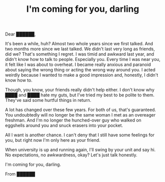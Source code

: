 ﻿---
layout: post
title: "I'm coming for you, darling"
permalink: /20-09-08-darling/
post.time: 20:22
---

Dear ██████,

It's been a while, huh? Almost two whole years since we first talked. And two months more since we last talked. We didn't last very long as friends, did we? That's something I regret. I was timid and awkward last year, and didn't know how to talk to people. Especially you. Every time I was near you, it felt like I was about to overheat. I became really anxious and paranoid about saying the wrong thing or acting the wrong way around you. I acted weirdly because I wanted to make a good impression and, honestly, I didn't know how to.

Though, you know, your friends really didn't help either. I don't know why ████ and ████ hate my guts, but I've tried my best to be polite to them. They've said some hurtful things in return.

A lot has changed over these few years. For both of us, that's guaranteed. You undoubtedly will no longer be the same woman I met as an overeager freshman. And I'm no longer the hunched-over guy who walked on eggshells around you and snuck erasers into your pocket.

All I want is another chance. I can't deny that I still have some feelings for you, but right now I'm only here as your friend.

When university is up and running again, I'll swing by your unit and say hi. No expectations, no awkwardness, okay? Let's just talk honestly.

I'm coming for you, darling.

From ██████